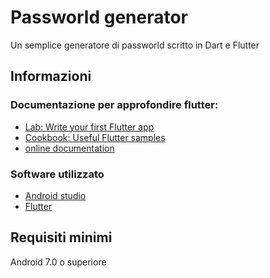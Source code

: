 # Passworld generator

Un semplice generatore di passworld scritto in Dart e Flutter

## Informazioni

### Documentazione per approfondire flutter:

- [Lab: Write your first Flutter app](https://docs.flutter.dev/get-started/codelab)
- [Cookbook: Useful Flutter samples](https://docs.flutter.dev/cookbook)
- [online documentation](https://docs.flutter.dev/)

### Software utilizzato
- [Android studio](https://developer.android.com/studio?hl=it)
- [Flutter](https://flutter.dev/)


## Requisiti minimi

Android 7.0 o superiore